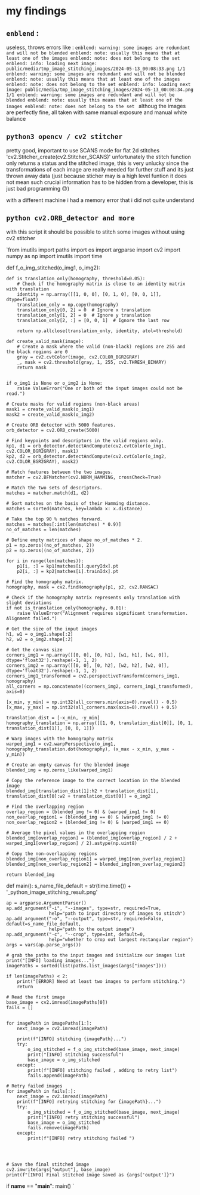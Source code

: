 # my findings 
## `enblend` : 
useless, throws errors like : 
`enblend: warning: some images are redundant and will not be blended
enblend: note: usually this means that at least one of the images
enblend: note: does not belong to the set
enblend: info: loading next image: public/media/tmp_image_stitching_images/2024-05-13_00:08:33.png 1/1
enblend: warning: some images are redundant and will not be blended
enblend: note: usually this means that at least one of the images
enblend: note: does not belong to the set
enblend: info: loading next image: public/media/tmp_image_stitching_images/2024-05-13_00:08:34.png 1/1
enblend: warning: some images are redundant and will not be blended
enblend: note: usually this means that at least one of the images
enblend: note: does not belong to the set
`
althoug the images are perfectly fine, all taken with same manual exposure and manual white balance

## `python3 opencv / cv2 stitcher`
pretty good, important to use SCANS mode for flat 2d stitches 'cv2.Stitcher_create(cv2.Stitcher_SCANS)'
unfortunately the stitch  function only returns a status and the stitched image, this is very unlucky since the transformations of each image are really needed for further stuff and its just thrown away data (just because sticher may is a high level funtion it does not mean such crucial information has to be hidden from a developer, this is just bad programming 😠)

with a different machine i had a memory error that i did not quite understand


## `python cv2.ORB_detector and more`
with this script it should be possible to stitch some images without using cv2 stitcher

`from imutils import paths
import os
import argparse
import cv2
import numpy as np
import imutils
import time

def f_o_img_stitched(o_img1, o_img2):

    def is_translation_only(homography, threshold=0.05):
        # Check if the homography matrix is close to an identity matrix with translation
        identity = np.array([[1, 0, 0], [0, 1, 0], [0, 0, 1]], dtype=float)
        translation_only = np.copy(homography)
        translation_only[0, 2] = 0  # Ignore x translation
        translation_only[1, 2] = 0  # Ignore y translation
        translation_only[2, :] = [0, 0, 1]  # Ignore the last row

        return np.allclose(translation_only, identity, atol=threshold)

    def create_valid_mask(image):
        # Create a mask where the valid (non-black) regions are 255 and the black regions are 0
        gray = cv2.cvtColor(image, cv2.COLOR_BGR2GRAY)
        _, mask = cv2.threshold(gray, 1, 255, cv2.THRESH_BINARY)
        return mask


    if o_img1 is None or o_img2 is None:
        raise ValueError("One or both of the input images could not be read.")

    # Create masks for valid regions (non-black areas)
    mask1 = create_valid_mask(o_img1)
    mask2 = create_valid_mask(o_img2)

    # Create ORB detector with 5000 features.
    orb_detector = cv2.ORB_create(5000)

    # Find keypoints and descriptors in the valid regions only.
    kp1, d1 = orb_detector.detectAndCompute(cv2.cvtColor(o_img1, cv2.COLOR_BGR2GRAY), mask1)
    kp2, d2 = orb_detector.detectAndCompute(cv2.cvtColor(o_img2, cv2.COLOR_BGR2GRAY), mask2)

    # Match features between the two images.
    matcher = cv2.BFMatcher(cv2.NORM_HAMMING, crossCheck=True)

    # Match the two sets of descriptors.
    matches = matcher.match(d1, d2)

    # Sort matches on the basis of their Hamming distance.
    matches = sorted(matches, key=lambda x: x.distance)

    # Take the top 90 % matches forward.
    matches = matches[:int(len(matches) * 0.9)]
    no_of_matches = len(matches)

    # Define empty matrices of shape no_of_matches * 2.
    p1 = np.zeros((no_of_matches, 2))
    p2 = np.zeros((no_of_matches, 2))

    for i in range(len(matches)):
        p1[i, :] = kp1[matches[i].queryIdx].pt
        p2[i, :] = kp2[matches[i].trainIdx].pt

    # Find the homography matrix.
    homography, mask = cv2.findHomography(p1, p2, cv2.RANSAC)

    # Check if the homography matrix represents only translation with slight deviations
    if not is_translation_only(homography, 0.01):
        raise ValueError("Alignment requires significant transformation. Alignment failed.")
        
    # Get the size of the input images
    h1, w1 = o_img1.shape[:2]
    h2, w2 = o_img2.shape[:2]

    # Get the canvas size
    corners_img1 = np.array([[0, 0], [0, h1], [w1, h1], [w1, 0]], dtype='float32').reshape(-1, 1, 2)
    corners_img2 = np.array([[0, 0], [0, h2], [w2, h2], [w2, 0]], dtype='float32').reshape(-1, 1, 2)
    corners_img1_transformed = cv2.perspectiveTransform(corners_img1, homography)
    all_corners = np.concatenate((corners_img2, corners_img1_transformed), axis=0)

    [x_min, y_min] = np.int32(all_corners.min(axis=0).ravel() - 0.5)
    [x_max, y_max] = np.int32(all_corners.max(axis=0).ravel() + 0.5)

    translation_dist = [-x_min, -y_min]
    homography_translation = np.array([[1, 0, translation_dist[0]], [0, 1, translation_dist[1]], [0, 0, 1]])

    # Warp images with the homography matrix
    warped_img1 = cv2.warpPerspective(o_img1, homography_translation.dot(homography), (x_max - x_min, y_max - y_min))

    # Create an empty canvas for the blended image
    blended_img = np.zeros_like(warped_img1)

    # Copy the reference image to the correct location in the blended image
    blended_img[translation_dist[1]:h2 + translation_dist[1], translation_dist[0]:w2 + translation_dist[0]] = o_img2

    # Find the overlapping region
    overlap_region = (blended_img != 0) & (warped_img1 != 0)
    non_overlap_region1 = (blended_img == 0) & (warped_img1 != 0)
    non_overlap_region2 = (blended_img != 0) & (warped_img1 == 0)

    # Average the pixel values in the overlapping region
    blended_img[overlap_region] = (blended_img[overlap_region] / 2 + warped_img1[overlap_region] / 2).astype(np.uint8)

    # Copy the non-overlapping regions
    blended_img[non_overlap_region1] = warped_img1[non_overlap_region1]
    blended_img[non_overlap_region2] = blended_img[non_overlap_region2]

    return blended_img

def main():
    s_name_file_default = str(time.time()) + '_python_image_stitching_result.png'

    ap = argparse.ArgumentParser()
    ap.add_argument("-i", "--images", type=str, required=True,
                    help="path to input directory of images to stitch")
    ap.add_argument("-o", "--output", type=str, required=False, default=s_name_file_default,
                    help="path to the output image")
    ap.add_argument("-c", "--crop", type=int, default=0,
                    help="whether to crop out largest rectangular region")
    args = vars(ap.parse_args())

    # grab the paths to the input images and initialize our images list
    print("[INFO] loading images...")
    imagePaths = sorted(list(paths.list_images(args["images"])))

    if len(imagePaths) < 2:
        print("[ERROR] Need at least two images to perform stitching.")
        return

    # Read the first image
    base_image = cv2.imread(imagePaths[0])
    fails = []


    for imagePath in imagePaths[1:]:
        next_image = cv2.imread(imagePath)

        print(f"[INFO] stitching {imagePath}...")
        try:
            o_img_stitched = f_o_img_stitched(base_image, next_image)
            print("[INFO] stitching successful")
            base_image = o_img_stitched
        except: 
            print(f"[INFO] stitching failed , adding to retry list")
            fails.append(imagePath)

    # Retry failed images
    for imagePath in fails[:]:
        next_image = cv2.imread(imagePath)
        print(f"[INFO] retrying stitching for {imagePath}...")
        try:
            o_img_stitched = f_o_img_stitched(base_image, next_image)
            print("[INFO] retry stitching successful")
            base_image = o_img_stitched
            fails.remove(imagePath)
        except: 
            print(f"[INFO] retry stitching failed ")




	# Save the final stitched image
    cv2.imwrite(args["output"], base_image)
    print(f"[INFO] Final stitched image saved as {args['output']}")

if __name__ == "__main__":
    main()
`

